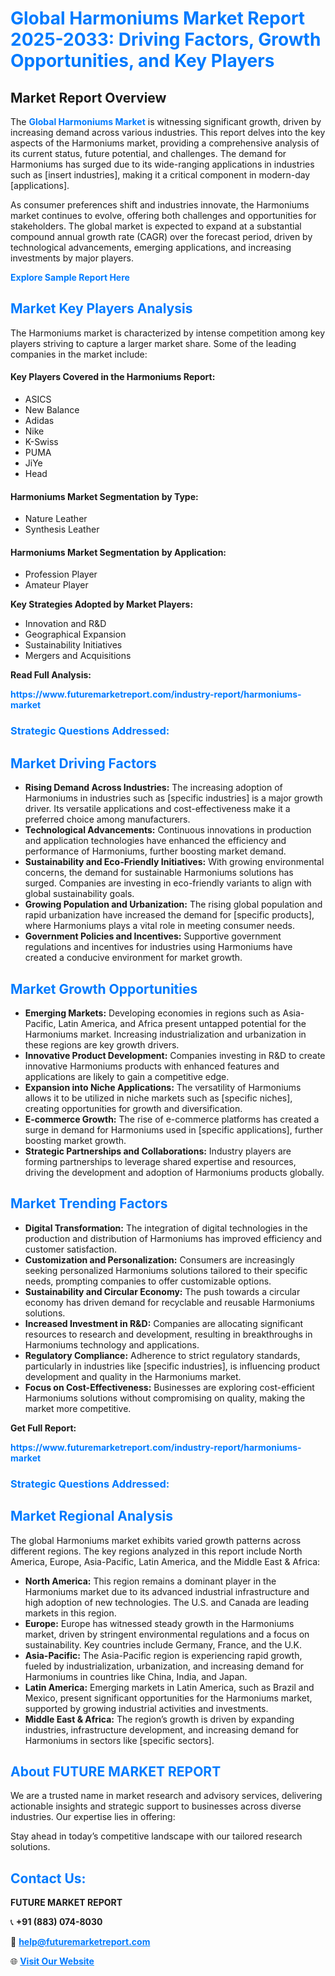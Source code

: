 <h1 style="color: #007BFF;">Global Harmoniums Market Report 2025-2033: Driving Factors, Growth Opportunities, and Key Players</h1>

<section id="overview">
<h2>Market Report Overview</h2>
<p>The <a href="https://www.futuremarketreport.com/industry-report/harmoniums-market" style="color: #007BFF; text-decoration: none;"><strong>Global Harmoniums Market</strong></a> is witnessing significant growth, driven by increasing demand across various industries. This report delves into the key aspects of the Harmoniums market, providing a comprehensive analysis of its current status, future potential, and challenges. The demand for Harmoniums has surged due to its wide-ranging applications in industries such as [insert industries], making it a critical component in modern-day [applications].</p>
<p>As consumer preferences shift and industries innovate, the Harmoniums market continues to evolve, offering both challenges and opportunities for stakeholders. The global market is expected to expand at a substantial compound annual growth rate (CAGR) over the forecast period, driven by technological advancements, emerging applications, and increasing investments by major players.</p>
</section>

<section id="overview">
<p><a href="https://www.futuremarketreport.com/request-sample/reportId=32522" style="color: #007BFF; text-decoration: none;"><strong>Explore Sample Report Here</strong></a></p>
</section>

<section id="key-players">
<h2 style="color: #007BFF;">Market Key Players Analysis</h2>
<p>The Harmoniums market is characterized by intense competition among key players striving to capture a larger market share. Some of the leading companies in the market include:</p>
<h4>Key Players Covered in the Harmoniums Report:</h4>
<ul><li>ASICS</li><li>New Balance</li><li>Adidas</li><li>Nike</li><li>K-Swiss</li><li>PUMA</li><li>JiYe</li><li>Head</li></ul>
<h4>Harmoniums Market Segmentation by Type:</h4>
<ul><li>Nature Leather</li><li>Synthesis Leather</li></ul>

<h4>Harmoniums Market Segmentation by Application:</h4>
<ul><li>Profession Player</li><li>Amateur Player</li></ul>
<p><strong>Key Strategies Adopted by Market Players:</strong></p>
<ul>
<li>Innovation and R&D</li>
<li>Geographical Expansion</li>
<li>Sustainability Initiatives</li>
<li>Mergers and Acquisitions</li>
</ul>
</section>

<section>
<p><strong>Read Full Analysis: </strong></p><a href="https://www.futuremarketreport.com/industry-report/harmoniums-market" style="color: #007BFF; text-decoration: none;"><strong>https://www.futuremarketreport.com/industry-report/harmoniums-market</strong></a>
<h3 style="color: #007BFF;">Strategic Questions Addressed:</h3>
</section>

<section id="driving-factors">
<h2 style="color: #007BFF;">Market Driving Factors</h2>
<ul>
<li><strong>Rising Demand Across Industries:</strong> The increasing adoption of Harmoniums in industries such as [specific industries] is a major growth driver. Its versatile applications and cost-effectiveness make it a preferred choice among manufacturers.</li>
<li><strong>Technological Advancements:</strong> Continuous innovations in production and application technologies have enhanced the efficiency and performance of Harmoniums, further boosting market demand.</li>
<li><strong>Sustainability and Eco-Friendly Initiatives:</strong> With growing environmental concerns, the demand for sustainable Harmoniums solutions has surged. Companies are investing in eco-friendly variants to align with global sustainability goals.</li>
<li><strong>Growing Population and Urbanization:</strong> The rising global population and rapid urbanization have increased the demand for [specific products], where Harmoniums plays a vital role in meeting consumer needs.</li>
<li><strong>Government Policies and Incentives:</strong> Supportive government regulations and incentives for industries using Harmoniums have created a conducive environment for market growth.</li>
</ul>
</section>

<section id="growth-opportunities">
<h2 style="color: #007BFF;">Market Growth Opportunities</h2>
<ul>
<li><strong>Emerging Markets:</strong> Developing economies in regions such as Asia-Pacific, Latin America, and Africa present untapped potential for the Harmoniums market. Increasing industrialization and urbanization in these regions are key growth drivers.</li>
<li><strong>Innovative Product Development:</strong> Companies investing in R&D to create innovative Harmoniums products with enhanced features and applications are likely to gain a competitive edge.</li>
<li><strong>Expansion into Niche Applications:</strong> The versatility of Harmoniums allows it to be utilized in niche markets such as [specific niches], creating opportunities for growth and diversification.</li>
<li><strong>E-commerce Growth:</strong> The rise of e-commerce platforms has created a surge in demand for Harmoniums used in [specific applications], further boosting market growth.</li>
<li><strong>Strategic Partnerships and Collaborations:</strong> Industry players are forming partnerships to leverage shared expertise and resources, driving the development and adoption of Harmoniums products globally.</li>
</ul>
</section>

<section id="trending-factors">
<h2 style="color: #007BFF;">Market Trending Factors</h2>
<ul>
<li><strong>Digital Transformation:</strong> The integration of digital technologies in the production and distribution of Harmoniums has improved efficiency and customer satisfaction.</li>
<li><strong>Customization and Personalization:</strong> Consumers are increasingly seeking personalized Harmoniums solutions tailored to their specific needs, prompting companies to offer customizable options.</li>
<li><strong>Sustainability and Circular Economy:</strong> The push towards a circular economy has driven demand for recyclable and reusable Harmoniums solutions.</li>
<li><strong>Increased Investment in R&D:</strong> Companies are allocating significant resources to research and development, resulting in breakthroughs in Harmoniums technology and applications.</li>
<li><strong>Regulatory Compliance:</strong> Adherence to strict regulatory standards, particularly in industries like [specific industries], is influencing product development and quality in the Harmoniums market.</li>
<li><strong>Focus on Cost-Effectiveness:</strong> Businesses are exploring cost-efficient Harmoniums solutions without compromising on quality, making the market more competitive.</li>
</ul>
</section>

<section>
<p><strong>Get Full Report: </strong></p><a href="https://www.futuremarketreport.com/industry-report/harmoniums-market" style="color: #007BFF; text-decoration: none;"><strong>https://www.futuremarketreport.com/industry-report/harmoniums-market</strong></a>
<h3 style="color: #007BFF;">Strategic Questions Addressed:</h3>
</section>


<section id="regional-analysis">
<h2 style="color: #007BFF;">Market Regional Analysis</h2>
<p>The global Harmoniums market exhibits varied growth patterns across different regions. The key regions analyzed in this report include North America, Europe, Asia-Pacific, Latin America, and the Middle East & Africa:</p>
<ul>
<li><strong>North America:</strong> This region remains a dominant player in the Harmoniums market due to its advanced industrial infrastructure and high adoption of new technologies. The U.S. and Canada are leading markets in this region.</li>
<li><strong>Europe:</strong> Europe has witnessed steady growth in the Harmoniums market, driven by stringent environmental regulations and a focus on sustainability. Key countries include Germany, France, and the U.K.</li>
<li><strong>Asia-Pacific:</strong> The Asia-Pacific region is experiencing rapid growth, fueled by industrialization, urbanization, and increasing demand for Harmoniums in countries like China, India, and Japan.</li>
<li><strong>Latin America:</strong> Emerging markets in Latin America, such as Brazil and Mexico, present significant opportunities for the Harmoniums market, supported by growing industrial activities and investments.</li>
<li><strong>Middle East & Africa:</strong> The region’s growth is driven by expanding industries, infrastructure development, and increasing demand for Harmoniums in sectors like [specific sectors].</li>
</ul>
</section>

<footer>
<h2 style="color: #007BFF;">About FUTURE MARKET REPORT</h2>
<p>We are a trusted name in market research and advisory services, delivering actionable insights and strategic support to businesses across diverse industries. Our expertise lies in offering:</p>

<p>Stay ahead in today’s competitive landscape with our tailored research solutions.</p>

<h2 style="color: #007BFF;">Contact Us:</h2>
<p><strong>FUTURE MARKET REPORT</strong></p>
<p>📞 <strong>+91 (883) 074-8030</strong></p>
<p>📧 <strong><a href="mailto:help@futuremarketreport.com" style="color: #007BFF;">help@futuremarketreport.com</a></strong></p>
<p>🌐 <strong><a href="https://www.futuremarketreport.com/" style="color: #007BFF;">Visit Our Website</a></strong></p>
</footer>